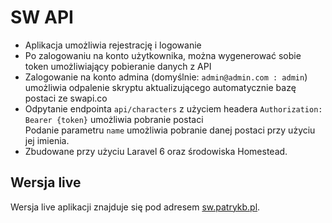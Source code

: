 # SW API

- Aplikacja umożliwia rejestrację i logowanie
- Po zalogowaniu na konto użytkownika, można wygenerować sobie token umożliwiający pobieranie danych z API
- Zalogowanie na konto admina (domyślnie: `admin@admin.com : admin`) umożliwia odpalenie skryptu aktualizującego automatycznie bazę postaci ze swapi.co
- Odpytanie endpointa `api/characters` z użyciem headera `Authorization: Bearer {token}` umożliwia pobranie postaci  
  Podanie parametru `name` umożliwia pobranie danej postaci przy użyciu jej imienia.
- Zbudowane przy użyciu Laravel 6 oraz środowiska Homestead.

## Wersja live

Wersja live aplikacji znajduje się pod adresem [sw.patrykb.pl](https://sw.patrykb.pl).